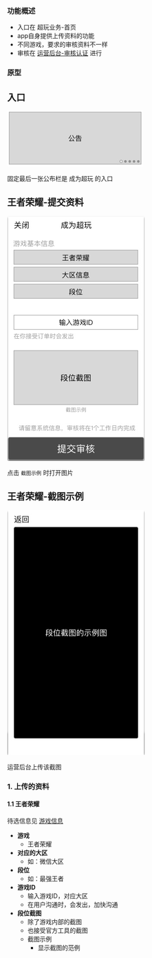 ### 功能概述
* 入口在 超玩业务-首页
* app自身提供上传资料的功能
* 不同游戏，要求的审核资料不一样
* 审核在 [运营后台-审核认证](verify.md) 进行

### 原型

入口
---
![](img/模块-公布栏-公告.jpg)

固定最后一张公布栏是 成为超玩 的入口

王者荣耀-提交资料
---
![](img/成为超玩.jpg)

点击 `截图示例` 时打开图片

王者荣耀-截图示例
---
![](img/成为超玩-截图示例.jpg)

运营后台上传该截图

### 1. 上传的资料

#### 1.1 王者荣耀
待选信息见 [游戏信息](console-gameinfo.md)

* **游戏**
	* 王者荣耀
* **对应的大区**
	* 如：微信大区
* **段位**
	* 如：最强王者
* **游戏ID**
	* 输入游戏ID，对应大区
	* 在用户沟通时，会发出，加快沟通
* **段位截图**
	* 除了游戏内部的截图
	* 也接受官方工具的截图
	* 截图示例
		* 显示截图的范例
